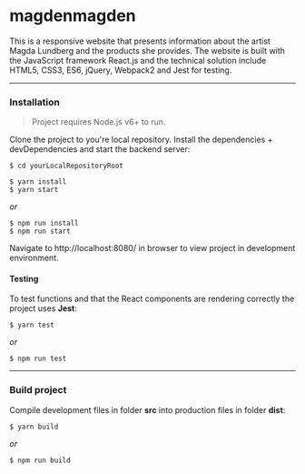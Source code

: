 # magdenmagden
This is a responsive website that presents information about the artist Magda Lundberg and the products she provides. The website is built with the JavaScript framework React.js and the technical solution include HTML5, CSS3, ES6, jQuery, Webpack2 and Jest for testing.

---

### Installation
> Project requires Node.js v6+ to run.

Clone the project to you're local repository. Install the dependencies + devDependencies and start the backend server:
```
$ cd yourLocalRepositoryRoot
```
```
$ yarn install
$ yarn start
```
*or*
```
$ npm run install
$ npm run start
```

Navigate to http://localhost:8080/ in browser to view project in development environment.

#### Testing 
To test functions and that the React components are rendering correctly the project uses **Jest**:

```
$ yarn test
```
*or*
```
$ npm run test
```

---

### Build project
Compile development files in folder **src** into production files in folder **dist**:
```
$ yarn build
```
*or*
```
$ npm run build
```


